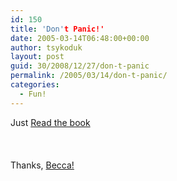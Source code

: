 ```yaml
---
id: 150
title: 'Don't Panic!'
date: 2005-03-14T06:48:00+00:00
author: tsykoduk
layout: post
guid: 30/2008/12/27/don-t-panic
permalink: /2005/03/14/don-t-panic/
categories:
  - Fun!
---
```

<p>Just <a href=http://www.apple.com/trailers/touchstone/hitchhikersguidetothegalaxy/trailer_3/hh_trailer_large.html>Read the book</a><br /><br /><br /><br />Thanks, <a href=http://www.livejournal.com/users/morpheus0013/>Becca!</p>